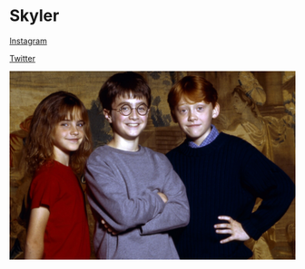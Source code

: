 # Skyler

[Instagram](https://www.instagram.com/skylerdain)

[Twitter](https://www.twitter.com/skyblue_dain) 

![My favorite best friend trio.](harry.jpeg)